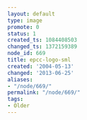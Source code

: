 ```yaml
---
layout: default
type: image
promote: 0
status: 1
created_ts: 1084408503
changed_ts: 1372159389
node_id: 669
title: epcc-logo-sml
created: '2004-05-13'
changed: '2013-06-25'
aliases:
- "/node/669/"
permalink: "/node/669/"
tags:
- Older
---
```


